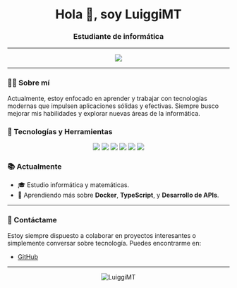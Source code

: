 <h1 align="center">Hola 👋, soy LuiggiMT</h1>
<h3 align="center">Estudiante de informática</h3>

---

<p align="center">
  <a href="https://github.com/LuiggiMT"><img src="https://img.shields.io/github/followers/LuiggiMT?label=Seguidores&style=social"></a>
</p>

---

### 👨‍💻 Sobre mí

Actualmente, estoy enfocado en aprender y trabajar con tecnologías modernas que impulsen aplicaciones sólidas y efectivas. Siempre busco mejorar mis habilidades y explorar nuevas áreas de la informática.

### 🚀 Tecnologías y Herramientas

<div align="center">
  <img src="https://img.shields.io/badge/JavaScript-F7DF1E?style=for-the-badge&logo=javascript&logoColor=black" />
  <img src="https://img.shields.io/badge/Node.js-339933?style=for-the-badge&logo=nodedotjs&logoColor=white" />
  <img src="https://img.shields.io/badge/React_Native-20232A?style=for-the-badge&logo=react&logoColor=61DAFB" />
  <img src="https://img.shields.io/badge/Express.js-404D59?style=for-the-badge" />
  <img src="https://img.shields.io/badge/MongoDB-4EA94B?style=for-the-badge&logo=mongodb&logoColor=white" />
  <img src="https://img.shields.io/badge/Ruby-CC342D?style=for-the-badge&logo=ruby&logoColor=white" />
</div>

### 📚 Actualmente

- 🎓 Estudio informática y matemáticas.
- 🌱 Aprendiendo más sobre **Docker**, **TypeScript**, y **Desarrollo de APIs**.


---

### 💬 Contáctame

Estoy siempre dispuesto a colaborar en proyectos interesantes o simplemente conversar sobre tecnología. Puedes encontrarme en:

- [GitHub](https://github.com/LuiggiMT)

---

<p align="center">
  <img src="https://komarev.com/ghpvc/?username=LuiggiMT&label=Visitas%20al%20perfil&color=0e75b6&style=flat" alt="LuiggiMT" />
</p>
